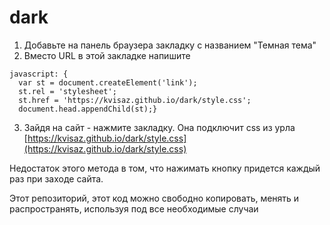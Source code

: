 # dark

1. Добавьте на панель браузера закладку с названием "Темная тема"
2. Вместо URL в этой закладке напишите

```
javascript: {
  var st = document.createElement('link'); 
  st.rel = 'stylesheet'; 
  st.href = 'https://kvisaz.github.io/dark/style.css';
  document.head.appendChild(st);}
```

3. Зайдя на сайт - нажмите закладку. Она подключит css из урла [https://kvisaz.github.io/dark/style.css](https://kvisaz.github.io/dark/style.css)


Недостаток этого метода в том, что нажимать кнопку придется каждый раз при заходе сайта.

Этот репозиторий, этот код можно свободно копировать, менять и распространять, используя под все необходимые случаи
